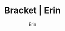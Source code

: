 ---
layout: post
author: Erin
permalink: /bracket/erin/
title: Bracket | Erin
teams: ['Gonzaga', 'Memphis', 'UConn', 'Vermont', 'Rutgers', 'Texas Tech', 'Michigan St.', 'Duke', 'Baylor', 'North Carolina', 'St. Mary`s', 'UCLA', 'Virginia Tech', 'Purdue', 'Murray St.', 'Kentucky', 'Gonzaga', 'UConn', 'Texas Tech', 'Duke', 'Baylor', 'St. Mary`s', 'Virinia Tech', 'Kentucky', 'Gonzaga', 'Texas Tech', 'Baylor', 'Kentucky', 'Gonzaga', 'Baylor', 'Gonzaga', 'Gonzaga', 'Arizona', 'Arizona', 'Auburn', 'Arizona', 'Tennessee', 'Kansas', 'Auburn', 'Arizona', 'Illinois', 'Tennessee', 'Villanova', 'Kansas', 'Providence', 'Wisconsin', 'Auburn', 'Arizona', 'Seton Hall', 'UAB', 'Illinois', 'Michigan', 'Tennessee', 'Ohio St.', 'Villanova', 'Kansas', 'Creighton', 'Iowa', 'Providence', 'LSU', 'Wisconsin', 'USC', 'Auburn']
correct: ['correct', 'correct', 'wrong', 'wrong', 'wrong', 'correct', '', '', 'correct', 'correct', 'correct', 'correct', 'wrong', 'correct', 'correct', 'wrong', '', 'wrong', '', '', '', '', '', 'wrong', '', '', '', 'wrong', '', '', '', '', '', '', '', '', '', '', '', '', '', '', '', '', '', '', '', '', '', '', 'correct', 'correct', 'correct', 'correct', 'correct', 'correct', 'correct', 'wrong', 'correct', '', '', 'wrong', 'correct']
points: [1, 1, 0, 0, 0, 1, 0, 0, 1, 1, 1, 1, 0, 1, 1, 0, 0, 0, 0, 0, 0, 0, 0, 0, 0, 0, 0, 0, 0, 0, 0, 0, 0, 0, 0, 0, 0, 0, 0, 0, 0, 0, 0, 0, 0, 0, 0, 0, 0, 0, 1, 1, 1, 1, 1, 1, 1, 0, 1, 0, 0, 0, 1]
logo: e-av.png
---